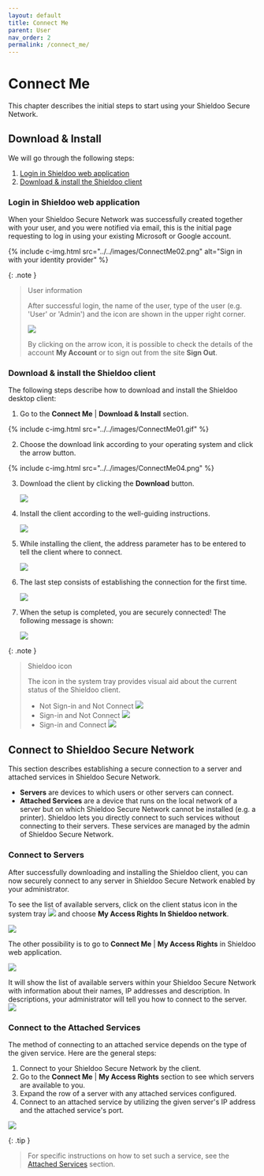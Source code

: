 ```yaml
---
layout: default
title: Connect Me
parent: User
nav_order: 2
permalink: /connect_me/
---
```


# Connect Me
This chapter describes the initial steps to start using your Shieldoo Secure Network.

## Download & Install
We will go through the following steps:  
1. [Login in Shieldoo web application](/connect_me/#login-in-shieldoo-web-application)
2. [Download & install the Shieldoo client](/connect_me/#download--install-the-shieldoo-client)

### Login in Shieldoo web application
When your Shieldoo Secure Network was successfully created together with your user, and you were notified via email, this is the initial page requesting to log in using your existing Microsoft or Google account.

{% include c-img.html src="../../images/ConnectMe02.png" alt="Sign in with your identity provider" %}

{: .note }
> User information
> 
> After successful login, the name of the user, type of the user (e.g. 'User' or 'Admin') and the icon are shown in the upper right corner.  
>
> 
> ![](../../images/ConnectMe03.png)
> 
> By clicking on the arrow icon, it is possible to check the details of the account __My Account__ or to sign out from the site __Sign Out__.


### Download & install the Shieldoo client
The following steps describe how to download and install the Shieldoo desktop client:
1. Go to the __Connect Me__ \| __Download & Install__ section.

{% include c-img.html src="../../images/ConnectMe01.gif" %}

2. Choose the download link according to your operating system and click the arrow button.

{% include c-img.html src="../../images/ConnectMe04.png" %}

3. Download the client by clicking the __Download__ button.

    ![](../../images/ConnectMe05.png)

4. Install the client according to the well-guiding instructions.

    ![](../../images/ConnectMe06.png)

5. While installing the client, the address parameter has to be entered to tell the client where to connect.

    ![](../../images/ConnectMe07.png)

6. The last step consists of establishing the connection for the first time. 
    
    ![](../../images/ConnectMe08.png)

7. When the setup is completed, you are securely connected! The following message is shown:

    ![](../../images/ConnectMe09.png)


{: .note }
> Shieldoo icon
> 
> The icon in the system tray provides visual aid about the current status of the Shieldoo client.  
> 
> - Not Sign-in and Not Connect
> ![](../../images/ConnectMe12.png)
> - Sign-in and Not Connect
> ![](../../images/ConnectMe11.png)
> - Sign-in and Connect
> ![](../../images/ConnectMe10.png)


## Connect to Shieldoo Secure Network
This section describes establishing a secure connection to a server and attached services in Shieldoo Secure Network.

- __Servers__ are devices to which users or other servers can connect.
- __Attached Services__ are a device that runs on the local network of a server but on which Shieldoo Secure Network cannot be installed (e.g. a printer). Shieldoo lets you directly connect to such services without connecting to their servers. These services are managed by the admin of Shieldoo Secure Network.

### Connect to Servers
After successfully downloading and installing the Shieldoo client, you can now securely connect to any server in Shieldoo Secure Network enabled by your administrator.

To see the list of available servers, click on the client status icon in the system tray ![](../../images/ConnectMe13.png) and choose __My Access Rights In Shieldoo network__.

![](../../images/ConnectMe14.png)

The other possibility is to go to __Connect Me__ \| __My Access Rights__ in Shieldoo web application.

![](../../images/ConnectMe15.gif)

It will show the list of available servers within your Shieldoo Secure Network with information about their names, IP addresses and description. In descriptions, your administrator will tell you how to connect to the server.
![](../../images/ConnectMe16.png)

### Connect to the Attached Services
The method of connecting to an attached service depends on the type of the given service.
Here are the general steps:
1. Connect to your Shieldoo Secure Network by the client.
2. Go to the __Connect Me__ \| __My Access Rights__ section to see which servers are available to you.
3. Expand the row of a server with any attached services configured.
4. Connect to an attached service by utilizing the given server's IP address and the attached service's port.

![](../../images/ConnectMe17.gif)

{: .tip }
> For specific instructions on how to set such a service, see the [Attached Services](/servers/#attached-services) section.
